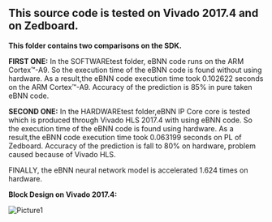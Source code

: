 ## **This source code is tested on Vivado 2017.4 and on Zedboard.**

**This folder contains two comparisons on the SDK.**

**FIRST ONE:**
In the SOFTWAREtest folder, eBNN code runs on the ARM Cortex™-A9. 
So the execution time of the eBNN code is found without using hardware.
As a result,the eBNN code execution time took 0.102622 seconds on the ARM Cortex™-A9.
Accuracy of the prediction is 85% in pure taken eBNN code.

**SECOND ONE:**
In the HARDWAREtest folder,eBNN IP Core core is tested which is produced through Vivado HLS 2017.4 with using eBNN code. 
So the execution time of the eBNN code is found using hardware.
As a result,the eBNN code execution time took 0.063199 seconds on PL of Zedboard.
Accuracy of the prediction is fall to 80% on hardware, problem caused because of Vivado HLS.


FINALLY, the eBNN neural network model is accelerated 1.624 times on hardware.


**Block Design on Vivado 2017.4:**

![Picture1](https://user-images.githubusercontent.com/77918562/124342368-25dd3f00-dbcc-11eb-988c-3079f412c66a.png)

